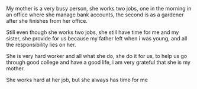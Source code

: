 My mother is a very busy person, she works two jobs, one in the morning in an office where she manage bank accounts, the second is as a gardener after she finishes from her office.

Still even though she works two jobs, she still have time for me and my sister, she provide for us because my father left when i was young, and all the responsibility lies on her.

She is very hard worker and all what she do, she do it for us, to help us go through good college and have a good life, i am very grateful that she is my mother.

She works hard at her job, but she always has time for me